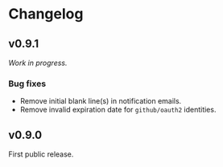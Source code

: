 # Changelog

## v0.9.1
_Work in progress._

### Bug fixes
- Remove initial blank line(s) in notification emails.
- Remove invalid expiration date for `github/oauth2` identities.

## v0.9.0
First public release.
